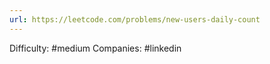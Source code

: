 ```yaml
---
url: https://leetcode.com/problems/new-users-daily-count
---
```


Difficulty: #medium
Companies: #linkedin
